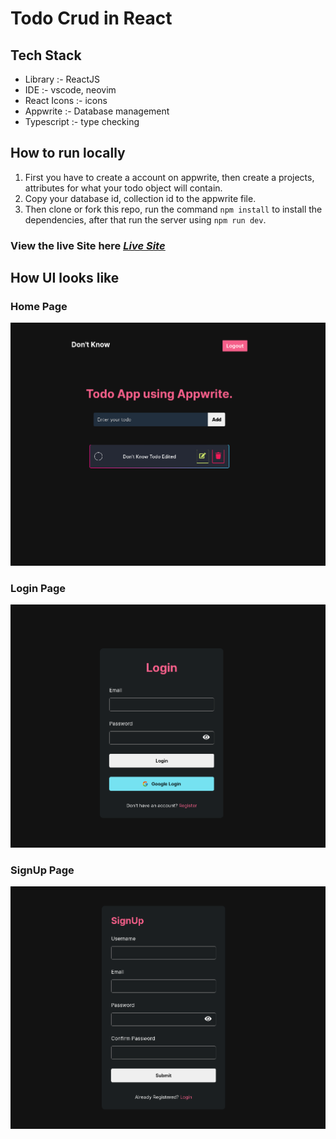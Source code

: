 # Todo Crud in React

## Tech Stack

- Library :- ReactJS
- IDE :- vscode, neovim
- React Icons :- icons
- Appwrite :- Database management
- Typescript :- type checking

## How to run locally

1. First you have to create a account on appwrite, then create a projects, attributes for what your todo object will contain.
2. Copy your database id, collection id to the appwrite file.
3. Then clone or fork this repo, run the command `npm install` to install the dependencies, after that run the server using `npm run dev`.

### View the live Site here <ins>_[Live Site](https://todo-app-appwrite-typescript.vercel.app)_</ins>

## How UI looks like

### Home Page

![Home Page](./public/home.png)

### Login Page

![Home Page](./public/login.png)

### SignUp Page

![Home Page](./public/signup.png)
